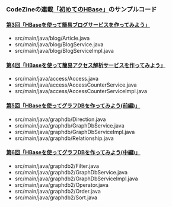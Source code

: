 ### CodeZineの連載[「初めてのHBase」](http://codezine.jp/article/corner/473)のサンプルコード

#### [第3回「HBaseを使って簡易ブログサービスを作ってみよう」](http://codezine.jp/article/detail/7128)

* src/main/java/blog/Article.java
* src/main/java/blog/BlogService.java
* src/main/java/blog/BlogServiceImpl.java

#### [第4回「HBaseを使って簡易アクセス解析サービスを作ってみよう」](http://codezine.jp/article/detail/7233)

* src/main/java/access/Access.java
* src/main/java/access/AccessCounterService.java
* src/main/java/access/AccessCounterServiceImpl.java

#### [第5回「HBaseを使ってグラフDBを作ってみよう(前編)」](http://codezine.jp/article/detail/7373)

* src/main/java/graphdb/Direction.java
* src/main/java/graphdb/GraphDbService.java
* src/main/java/graphdb/GraphDbServiceImpl.java
* src/main/java/graphdb/Relationship.java

#### [第6回「HBaseを使ってグラフDBを作ってみよう(中編)」](http://codezine.jp/article/detail/7486)

* src/main/java/graphdb2/Filter.java
* src/main/java/graphdb2/GraphDbService.java
* src/main/java/graphdb2/GraphDbServiceImpl.java
* src/main/java/graphdb2/Operator.java
* src/main/java/graphdb2/Order.java
* src/main/java/graphdb2/Sort.java
